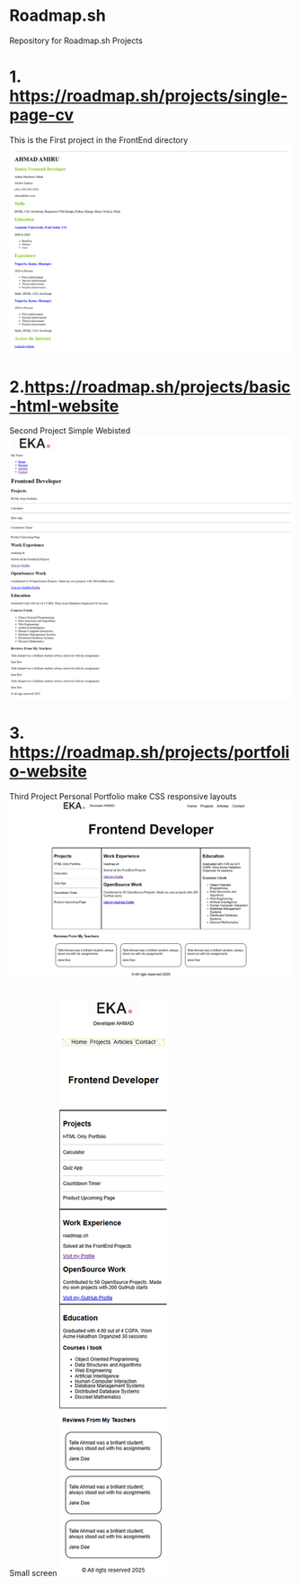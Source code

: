 # Roadmap.sh
Repository for Roadmap.sh Projects 

# 1. https://roadmap.sh/projects/single-page-cv
This is the First project in the FrontEnd directory 
![Single Page CV](Asserts/single-page-cv.png)


# 2.https://roadmap.sh/projects/basic-html-website
Second Project Simple Webisted
![Simple Website ](Asserts/basic-html-website.png)


# 3. https://roadmap.sh/projects/portfolio-website
Third Project Personal Portfolio make CSS responsive layouts
![Personal Portfolio](Asserts/Personal-Portfolio.png)
#
Small screen
![Personal Portfolio](Asserts/Personal-Portfolio-Small.png)